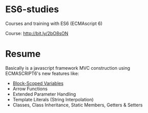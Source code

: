 # ES6-studies
Courses and training with ES6 (ECMAscript 6)

Course: http://bit.ly/2bO8sON


# Resume
Basically is a javascript framework MVC construction using  ECMASCRIPT6's new features like:

 - <a href="https://developer.mozilla.org/en-US/docs/Web/JavaScript/Reference/Statements/let">Block-Scoped Variables</a>
 - Arrow Functions 
 - Extended Parameter Handling
 - Template Literals (String Interpolation)
 - Classes, Class Inheritance, Static Members, Getters & Setters
